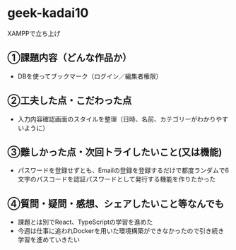# geek-kadai10

XAMPPで立ち上げ

## ①課題内容（どんな作品か）

  - DBを使ってブックマーク（ログイン／編集者権限）

## ②工夫した点・こだわった点

  - 入力内容確認画面のスタイルを整理（日時、名前、カテゴリーがわかりやすいように）

## ③難しかった点・次回トライしたいこと(又は機能)

  - パスワードを登録せずとも、Emailの登録を登録するだけで都度ランダムで6文字のパスコードを認証パスワードとして発行する機能を作りたかった

## ④質問・疑問・感想、シェアしたいこと等なんでも

  - 課題とは別でReact、TypeScriptの学習を進めた
  - 今週は仕事に追われDockerを用いた環境構築ができなかったので引き続き学習を進めていきたい